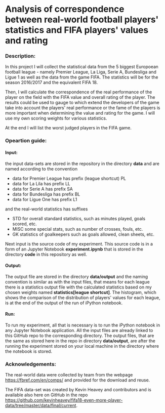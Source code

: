 # Analysis of correspondence between real-world football players' statistics and FIFA players' values and rating

### Description:
In this project I will collect the statistical data from the 5 biggest Europoean football league - namely Premier League, La Liga, Serie A, Bundesliga and Ligue 1 as well as the data from the game FIFA. The statistics will be for the season 2016/2017 and the equivalent FIFA 18.

Then, I will calculate the correspondence of the real performance of the player on the field with the FIFA value and overall rating of the player. The results could be used to gauge to which extend the developers of the game take into account the players' real performance or the fame of the players is more important when determining the value and rating for the game. I will use my own scoring weights for various statistics.

At the end I will list the worst judged players in the FIFA game.

### Opeartion guide:

#### Input:
the input data-sets are stored in the repository in the directory **data** and are named according to the convention
 - data for Premier League has prefix (league shortcut) PL
 - data for La Lila has prefix LL
 - data for Serie A has prefix SA
 - data for Bundesliga has prefix BL
 - data for Ligue One has prefix L1

and the real-world statistics has suffixes

 - STD for overall standard statistics, such as minutes played, goals scored, etc.
 - MISC some special stats, such as number of crosses, fouls, etc.
 - GK statistics of goalkeepers such as goals allowed, clean sheets, etc.

Next input is the source code of my experiment. This source code is in a form of an Jupyter Notebook **experiment.ipynb** that is stored in the directory **code** in this repository as well.

#### Output:
The output file are stored in the directory **data/output** and the naming convention is similar as with the input files, that means for each league there is a statistics output file with the calculated statistics based on my chosen weights named **statistics[league shortcut]**.
The histogram, which shows the comparison of the distribution of players' values for each league, is at the end of the output of the run of iPython notebook. 

#### Run:
To run my experiment, all that is necessary is to run the iPython notebook in any Jupyter Notebook application. All the input files are already linked to this GitHub repo to the corresponding directory. The output files, that are the same as stored here in the repo in directory **data/output**, are after the running the experiment stored on your local machine in the directory where the notebook is stored.

### Acknowledgements:
The real-world data were collected by team from the webpage https://fbref.com/en/comps/ and provided for the download and reuse.

The FIFA data-set was created by Kevin Heavey and contributors and is available also here on GitHub in the repo https://github.com/kevinheavey/fifa18-even-more-player-data/tree/master/data/final/current.
